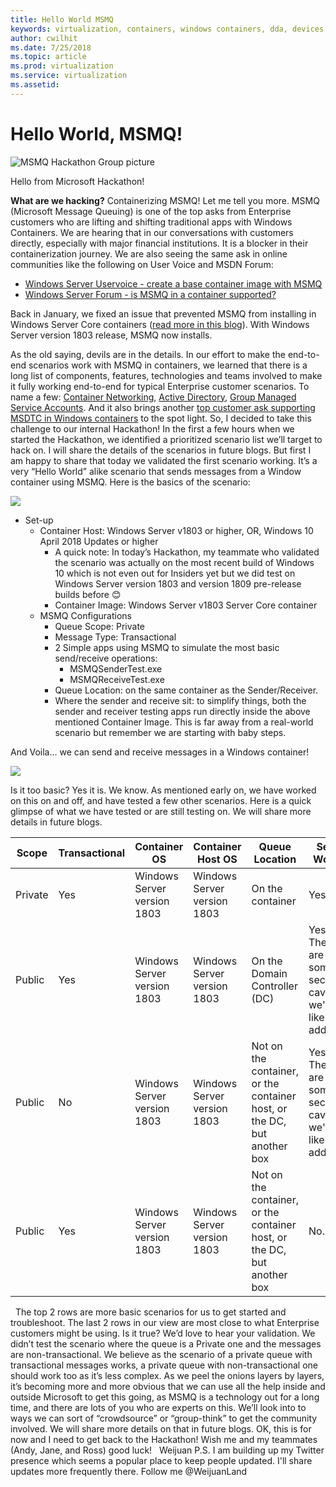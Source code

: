 ```yaml
---
title: Hello World MSMQ
keywords: virtualization, containers, windows containers, dda, devices, blog
author: cwilhit
ms.date: 7/25/2018
ms.topic: article
ms.prod: virtualization
ms.service: virtualization
ms.assetid: 
---
```


# Hello World, MSMQ!

![MSMQ Hackathon Group picture](https://msdnshared.blob.core.windows.net/media/2018/07/Hackathon-team-photo-2.jpg)

Hello from Microsoft Hackathon!  

**What are we hacking?** Containerizing MSMQ! Let me tell you more.  MSMQ (Microsoft Message Queuing) is one of the top asks from Enterprise customers who are lifting and shifting traditional apps with Windows Containers. We are hearing that in our conversations with customers directly, especially with major financial institutions. It is a blocker in their containerization journey. We are also seeing the same ask in online communities like the following on User Voice and MSDN Forum:

* [Windows Server Uservoice - create a base container image with MSMQ](https://windowsserver.uservoice.com/forums/304624-containers/suggestions/15719031-create-base-container-image-with-msmq-server)
* [Windows Server Forum - is MSMQ in a container supported?](https://social.msdn.microsoft.com/Forums/en-US/bce99a7d-aa60-44fa-a348-450855650810/msmqserver-is-it-supported?forum=windowscontainers)

Back in January, we fixed an issue that prevented MSMQ from installing in Windows Server Core containers ([read more in this blog](https://blogs.technet.microsoft.com/virtualization/2018/01/22/a-smaller-windows-server-core-container-with-better-application-compatibility/)).  With Windows Server version 1803 release, MSMQ now installs.

As the old saying, devils are in the details. In our effort to make the end-to-end scenarios work with MSMQ in containers, we learned that there is a long list of components, features, technologies and teams involved to make it fully working end-to-end for typical Enterprise customer scenarios. To name a few: [Container Networking](https://docs.microsoft.com/en-us/virtualization/windowscontainers/container-networking/architecture), [Active Directory](https://social.technet.microsoft.com/wiki/contents/articles/1026.active-directory-services-overview.aspx), [Group Managed Service Accounts](https://technet.microsoft.com/en-us/library/jj128431\(v=ws.11\).aspx). And it also brings another [top customer ask supporting MSDTC in Windows containers](/windowsserver.uservoice.com/forums/304624-containers/suggestions/30982237-support-for-msdtc) to the spot light. So, I decided to take this challenge to our internal Hackathon! In the first a few hours when we started the Hackathon, we identified a prioritized scenario list we’ll target to hack on. I will share the details of the scenarios in future blogs. But first I am happy to share that today we validated the first scenario working. It’s a very “Hello World” alike scenario that sends messages from a Window container using MSMQ. Here is the basics of the scenario: 

![](https://msdnshared.blob.core.windows.net/media/2018/07/MSMQ-Hackathon-Scenario-1-diagram.png)

* Set-up
  * Container Host: Windows Server v1803 or higher, OR, Windows 10 April 2018 Updates or higher
      * A quick note: In today’s Hackathon, my teammate who validated the scenario was actually on the most recent build of Windows 10 which is not even out for Insiders yet but we did test on Windows Server version 1803 and version 1809 pre-release builds before 😊
    * Container Image: Windows Server v1803 Server Core container
  * MSMQ Configurations
    * Queue Scope: Private 
    * Message Type: Transactional
    * 2 Simple apps using MSMQ to simulate the most basic send/receive operations:
      * MSMQSenderTest.exe
      * MSMQReceiveTest.exe
    * Queue Location: on the same container as the Sender/Receiver.
    * Where the sender and receive sit: to simplify things, both the sender and receiver testing apps run directly inside the above mentioned Container Image. This is far away from a real-world scenario but remember we are starting with baby steps.

And Voila… we can send and receive messages in a Windows container!

[![](https://msdnshared.blob.core.windows.net/media/2018/07/MSMQ-Hackathon-Scenario-1-screenshot-232x300.png)](https://msdnshared.blob.core.windows.net/media/2018/07/MSMQ-Hackathon-Scenario-1-screenshot.png)

Is it too basic? Yes it is. We know. As mentioned early on, we have worked on this on and off, and have tested a few other scenarios. Here is a quick glimpse of what we have tested or are still testing on. We will share more details in future blogs.

**Scope** | **Transactional** | **Container OS** | **Container Host OS** | **Queue Location** | **Send Works** | **Receive Works**  
---|---|---|---|---|---|---  
Private | Yes | Windows Server version 1803 | Windows Server version 1803 | On the container | Yes. | Yes.  
Public | Yes | Windows Server version 1803 | Windows Server version 1803 | On the Domain Controller (DC) | Yes. There are some security caveats we'd like to address. | Haven't tested  
Public | No | Windows Server version 1803 | Windows Server version 1803 | Not on the container, or the container host, or the DC, but another box | Yes. There are some security caveats we'd like to address. | Haven't tested  
Public | Yes | Windows Server version 1803 | Windows Server version 1803 | Not on the container, or the container host, or the DC, but another box | No. | Haven't tested  
  The top 2 rows are more basic scenarios for us to get started and troubleshoot. The last 2 rows in our view are most close to what Enterprise customers might be using. Is it true? We’d love to hear your validation. We didn’t test the scenario where the queue is a Private one and the messages are non-transactional. We believe as the scenario of a private queue with transactional messages works, a private queue with non-transactional one should work too as it’s less complex. As we peel the onions layers by layers, it’s becoming more and more obvious that we can use all the help inside and outside Microsoft to get this going, as MSMQ is a technology out for a long time, and there are lots of you who are experts on this. We’ll look into to ways we can sort of “crowdsource” or “group-think” to get the community involved. We will share more details on that in future blogs. OK, this is for now and I need to get back to the Hackathon! Wish me and my teammates (Andy, Jane, and Ross) good luck!    Weijuan  P.S. I am building up my Twitter presence which seems a popular place to keep people updated. I'll share updates more frequently there. Follow me @WeijuanLand
